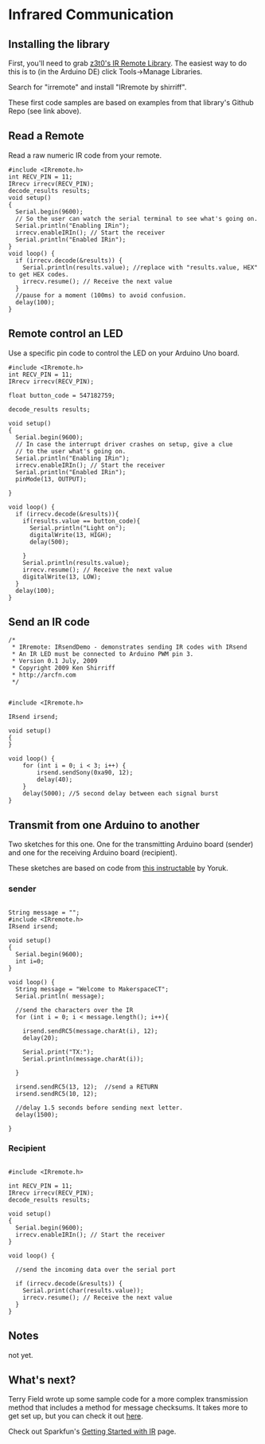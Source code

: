 # Infrared Communication

## Installing the library
First, you'll need to grab [z3t0's IR Remote Library](https://github.com/z3t0/Arduino-IRremote/archive/master.zip). The easiest way to do this is to (in the Arduino DE) click Tools->Manage Libraries.

Search for "irremote" and install "IRremote by shirriff".


These first code samples are based on examples from that library's Github Repo (see link above).

## Read a Remote

Read a raw numeric IR code from your remote.

```
#include <IRremote.h>
int RECV_PIN = 11;
IRrecv irrecv(RECV_PIN);
decode_results results;
void setup()
{
  Serial.begin(9600);
  // So the user can watch the serial terminal to see what's going on.
  Serial.println("Enabling IRin");
  irrecv.enableIRIn(); // Start the receiver
  Serial.println("Enabled IRin");
}
void loop() {
  if (irrecv.decode(&results)) {
    Serial.println(results.value); //replace with "results.value, HEX" to get HEX codes.
    irrecv.resume(); // Receive the next value
  }
  //pause for a moment (100ms) to avoid confusion.
  delay(100);
}
```

## Remote control an LED

Use a specific pin code to control the LED on your Arduino Uno board.

```
#include <IRremote.h>
int RECV_PIN = 11;
IRrecv irrecv(RECV_PIN);

float button_code = 547182759;

decode_results results;

void setup()
{
  Serial.begin(9600);
  // In case the interrupt driver crashes on setup, give a clue
  // to the user what's going on.
  Serial.println("Enabling IRin");
  irrecv.enableIRIn(); // Start the receiver
  Serial.println("Enabled IRin");
  pinMode(13, OUTPUT);

}

void loop() {
  if (irrecv.decode(&results)){
    if(results.value == button_code){
      Serial.println("Light on");
      digitalWrite(13, HIGH);
      delay(500);

    }
    Serial.println(results.value);
    irrecv.resume(); // Receive the next value
    digitalWrite(13, LOW);
  }
  delay(100);
}
```

## Send an IR code

```
/*
 * IRremote: IRsendDemo - demonstrates sending IR codes with IRsend
 * An IR LED must be connected to Arduino PWM pin 3.
 * Version 0.1 July, 2009
 * Copyright 2009 Ken Shirriff
 * http://arcfn.com
 */


#include <IRremote.h>

IRsend irsend;

void setup()
{
}

void loop() {
	for (int i = 0; i < 3; i++) {
		irsend.sendSony(0xa90, 12);
		delay(40);
	}
	delay(5000); //5 second delay between each signal burst
}
```
## Transmit from one Arduino to another

Two sketches for this one. One for the transmitting Arduino board (sender) and one for the receiving Arduino board (recipient).

These sketches are based on code from [this instructable](https://www.instructables.com/id/Cheap-wireless-transmission-between-two-Arduinos-w/) by Yoruk.

### sender
```

String message = "";
#include <IRremote.h>
IRsend irsend;

void setup()
{
  Serial.begin(9600);
  int i=0;
}

void loop() {
  String message = "Welcome to MakerspaceCT";  
  Serial.println( message);

  //send the characters over the IR
  for (int i = 0; i < message.length(); i++){

    irsend.sendRC5(message.charAt(i), 12);
    delay(20);

    Serial.print("TX:");
    Serial.println(message.charAt(i));

  }

  irsend.sendRC5(13, 12);  //send a RETURN
  irsend.sendRC5(10, 12);

  //delay 1.5 seconds before sending next letter.
  delay(1500);

}
```
### Recipient
```

#include <IRremote.h>

int RECV_PIN = 11;
IRrecv irrecv(RECV_PIN);
decode_results results;

void setup()
{
  Serial.begin(9600);
  irrecv.enableIRIn(); // Start the receiver
}

void loop() {

  //send the incoming data over the serial port

  if (irrecv.decode(&results)) {
    Serial.print(char(results.value));
    irrecv.resume(); // Receive the next value    
  }
}
```


## Notes
not yet.

## What's next?
Terry Field wrote up some sample code for a more complex transmission method that includes a method for message checksums. It takes more to get set up, but you can check it out [here](http://www.terryjfield.com/?p=139).

Check out Sparkfun's [Getting Started with IR](https://learn.sparkfun.com/tutorials/ir-communication/all) page.
